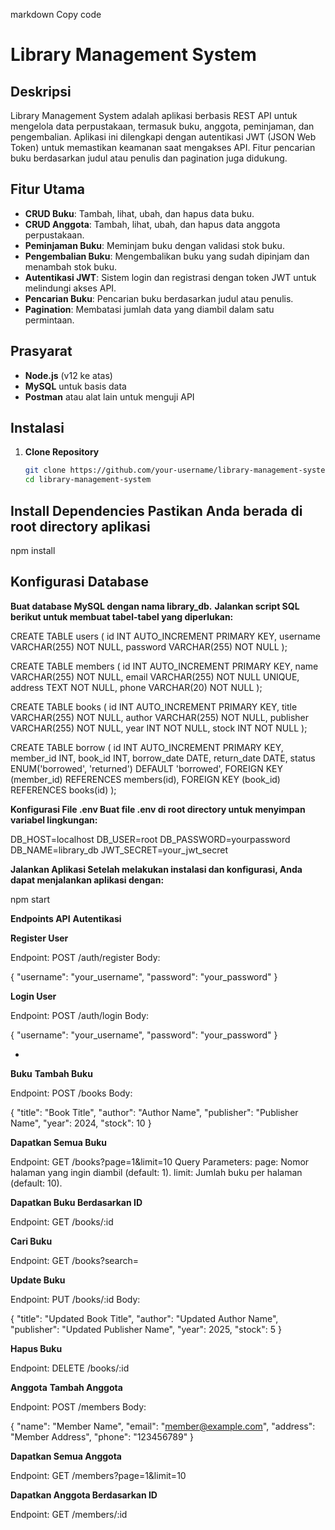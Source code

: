 markdown
Copy code
# Library Management System

## Deskripsi
Library Management System adalah aplikasi berbasis REST API untuk mengelola data perpustakaan, termasuk buku, anggota, peminjaman, dan pengembalian. Aplikasi ini dilengkapi dengan autentikasi JWT (JSON Web Token) untuk memastikan keamanan saat mengakses API. Fitur pencarian buku berdasarkan judul atau penulis dan pagination juga didukung.

## Fitur Utama
- **CRUD Buku**: Tambah, lihat, ubah, dan hapus data buku.
- **CRUD Anggota**: Tambah, lihat, ubah, dan hapus data anggota perpustakaan.
- **Peminjaman Buku**: Meminjam buku dengan validasi stok buku.
- **Pengembalian Buku**: Mengembalikan buku yang sudah dipinjam dan menambah stok buku.
- **Autentikasi JWT**: Sistem login dan registrasi dengan token JWT untuk melindungi akses API.
- **Pencarian Buku**: Pencarian buku berdasarkan judul atau penulis.
- **Pagination**: Membatasi jumlah data yang diambil dalam satu permintaan.

## Prasyarat
- **Node.js** (v12 ke atas)
- **MySQL** untuk basis data
- **Postman** atau alat lain untuk menguji API

## Instalasi
1. **Clone Repository**
   ```bash
   git clone https://github.com/your-username/library-management-system.git
   cd library-management-system

## Install Dependencies Pastikan Anda berada di root directory aplikasi
npm install


## Konfigurasi Database

**Buat database MySQL dengan nama library_db.**
**Jalankan script SQL berikut untuk membuat tabel-tabel yang diperlukan:**

CREATE TABLE users (
    id INT AUTO_INCREMENT PRIMARY KEY,
    username VARCHAR(255) NOT NULL,
    password VARCHAR(255) NOT NULL
);

CREATE TABLE members (
    id INT AUTO_INCREMENT PRIMARY KEY,
    name VARCHAR(255) NOT NULL,
    email VARCHAR(255) NOT NULL UNIQUE,
    address TEXT NOT NULL,
    phone VARCHAR(20) NOT NULL
);

CREATE TABLE books (
    id INT AUTO_INCREMENT PRIMARY KEY,
    title VARCHAR(255) NOT NULL,
    author VARCHAR(255) NOT NULL,
    publisher VARCHAR(255) NOT NULL,
    year INT NOT NULL,
    stock INT NOT NULL
);

CREATE TABLE borrow (
    id INT AUTO_INCREMENT PRIMARY KEY,
    member_id INT,
    book_id INT,
    borrow_date DATE,
    return_date DATE,
    status ENUM('borrowed', 'returned') DEFAULT 'borrowed',
    FOREIGN KEY (member_id) REFERENCES members(id),
    FOREIGN KEY (book_id) REFERENCES books(id)
);


**Konfigurasi File .env Buat file .env di root directory untuk menyimpan variabel lingkungan:**

DB_HOST=localhost
DB_USER=root
DB_PASSWORD=yourpassword
DB_NAME=library_db
JWT_SECRET=your_jwt_secret


**Jalankan Aplikasi Setelah melakukan instalasi dan konfigurasi, Anda dapat menjalankan aplikasi dengan:**

npm start


**Endpoints API**
**Autentikasi**

**Register User**

Endpoint: POST /auth/register
Body:

{
  "username": "your_username",
  "password": "your_password"
}


**Login User**

Endpoint: POST /auth/login
Body:

{
  "username": "your_username",
  "password": "your_password"
}

*
**Buku**
**Tambah Buku**

Endpoint: POST /books
Body:

{
  "title": "Book Title",
  "author": "Author Name",
  "publisher": "Publisher Name",
  "year": 2024,
  "stock": 10
}


**Dapatkan Semua Buku**

Endpoint: GET /books?page=1&limit=10
Query Parameters:
page: Nomor halaman yang ingin diambil (default: 1).
limit: Jumlah buku per halaman (default: 10).


**Dapatkan Buku Berdasarkan ID**

Endpoint: GET /books/:id


**Cari Buku**

Endpoint: GET /books?search=<keyword>


**Update Buku**

Endpoint: PUT /books/:id
Body:

{
  "title": "Updated Book Title",
  "author": "Updated Author Name",
  "publisher": "Updated Publisher Name",
  "year": 2025,
  "stock": 5
}


**Hapus Buku**

Endpoint: DELETE /books/:id


**Anggota**
**Tambah Anggota**

Endpoint: POST /members
Body:

{
  "name": "Member Name",
  "email": "member@example.com",
  "address": "Member Address",
  "phone": "123456789"
}


**Dapatkan Semua Anggota**

Endpoint: GET /members?page=1&limit=10


**Dapatkan Anggota Berdasarkan ID**

Endpoint: GET /members/:id

